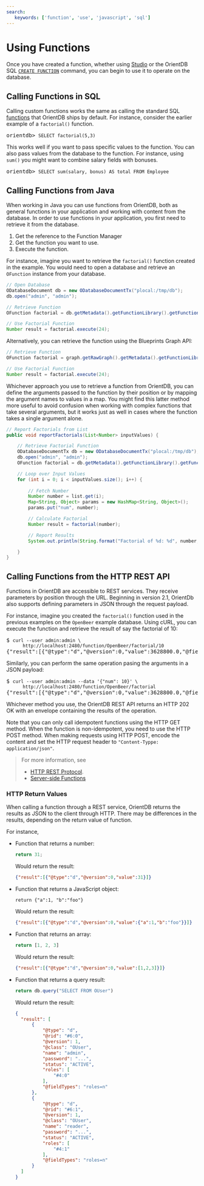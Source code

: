 ```yaml
---
search:
   keywords: ['function', 'use', 'javascript', 'sql']
---
```


# Using Functions

Once you have created a function, whether using [Studio](Studio-Functions.md) or the OrientDB SQL [`CREATE FUNCTION`](SQL-Create-Function.md) command, you can begin to use it to operate on the database.

## Calling Functions in SQL

Calling custom functions works the same as calling the standard SQL [functions](SQL-Functions.md) that OrientDB ships by default.  For instance, consider the earlier example of a `factorial()` function.

<pre>
orientdb> <code class="lang-sql userinput">SELECT factorial(5,3)</code>
</pre>

This works well if you want to pass specific values to the function.  You can also pass values from the database to the function.  For instance, using `sum()` you might want to combine salary fields with bonuses.

<pre>
orientdb> <code class="lang-sql userinput">SELECT sum(salary, bonus) AS total FROM Employee</code>
</pre>


## Calling Functions from Java

When working in Java you can use functions from OrientDB, both as general functions in your application and working with content from the database.  In order to use functions in your application, you first need to retrieve it from the database.

1. Get the reference to the Function Manager
1. Get the function you want to use.
1. Execute the function.

For instance, imagine you want to retrieve the `factorial()` function created in the example.  You would need to open a database and retrieve an `OFunction` instance from your database.

```java
// Open Database
ODatabaseDocument db = new ODatabaseDocumentTx("plocal:/tmp/db");
db.open("admin", "admin");

// Retrieve Function
OFunction factorial = db.getMetadata().getFunctionLibrary().getFunction("factorial");

// Use Factorial Function
Number result = factorial.execute(24);
```

Alternatively, you can retrieve the function using the Blueprints Graph API:

```java
// Retrieve Function
OFunction factorial = graph.getRawGraph().getMetadata().getFunctionLibrary().getFunction("factorial");

// Use Factorial Function
Number result = factorial.execute(24);
```

Whichever approach you use to retrieve a function from OrientDB, you can define the arguments passed to the function by their position or by mapping the argument names to values in a map.  You might find this latter method more useful to avoid confusion when working with complex functions that take several arguments, but it works just as well in cases where the function takes a single argument alone.

```java
// Report Factorials from List
public void reportFactorials(List<Number> inputValues) {

	// Retrieve Factorial Function
	ODatabaseDocumentTx db = new ODatabaseDocumentTx("plocal:/tmp/db");
	db.open("admin", "admin");
	OFunction factorial = db.getMetadata().getFunctionLibrary().getFunction("factorial");

	// Loop over Input Values
	for (int i = 0; i < inputValues.size(); i++) {
		
		// Fetch Number
		Number number = list.get(i);
		Map<String, Object> params = new HashMap<String, Object>();
		params.put("num", number);

		// Calculate Factorial
		Number result = factorial(number);

		// Report Results
		System.out.println(String.format("Factorial of %d: %d", number, result));

	}
}
```

## Calling Functions from the HTTP REST API

Functions in OrientDB are accessible to REST services.  They receive parameters by position through the URL.  Beginning in version 2.1, OrientDb also supports defining parameters in JSON through the request payload.

For instance, imagine you created the `factorial()` function used in the previous examples on the `OpenBeer` example database.  Using cURL, you can execute the function and retrieve the result of say the factorial of 10:

<pre>
$ <code class="lang-sh userinput">curl --user admin:admin \
      http://localhost:2480/function/OpenBeer/factorial/10</code>
{"result":[{"@type":"d","@version":0,"value":3628800.0,"@fieldTypes":"value=d"}]}
</pre>

Similarly, you can perform the same operation pasing the arguments in a JSON payload:

<pre>
$ <code class="lang-sh userinput">curl --user admin:admin --data '{"num": 10}' \
      http://localhost:2480/function/OpenBeer/factorial</code>
{"result":[{"@type":"d","@version":0,"value":3628800.0,"@fieldTypes":"value=d"}]
</pre>

Whichever method you use, the OrientDB REST API returns an HTTP 202 OK with an envelope containing the results of the operation.

Note that you can only call idempotent functions using the HTTP GET method.  When the function is non-idempotent, you need to use the HTTP POST method.  When making requests using HTTP POST, encode the content and set the HTTP request header to `"Content-Typpe: application/json"`.


>For more information, see 
>- [HTTP REST Protocol](OrientDB-REST.md#function). 
>- [Server-side Functions](Functions-Server.md)

### HTTP Return Values 

When calling a function through a REST service, OrientDB returns the results as JSON to the client through HTTP.  There may be differences in the results, depending on the return value of function.

For instance,

- Function that returns a number:

  ```javascript
  return 31;
  ```

  Would return the result:

  ```json
  {"result":[{"@type":"d","@version":0,"value":31}]}
  ```

- Function that returns a JavaScript object:

  ```
  return {"a":1, "b":"foo"}
  ```

  Would return the result:

  ```json
  {"result":[{"@type":"d","@version":0,"value":{"a":1,"b":"foo"}}]}
  ```

- Function that returns an array:

  ```javascript
  return [1, 2, 3]
  ```

  Would return the result:

  ```json
  {"result":[{"@type":"d","@version":0,"value":[1,2,3]}]}
  ```

- Function that returns a query result:

  ```javascript
  return db.query("SELECT FROM OUser")
  ```

  Would return the result:

  ```json
  {
    "result": [
        {
            "@type": "d",
            "@rid": "#6:0",
            "@version": 1,
            "@class": "OUser",
            "name": "admin",
            "password": "...",
            "status": "ACTIVE",
            "roles": [
                "#4:0"
            ],
            "@fieldTypes": "roles=n"
        },
        {
            "@type": "d",
            "@rid": "#6:1",
            "@version": 1,
            "@class": "OUser",
            "name": "reader",
            "password": "...",
            "status": "ACTIVE",
            "roles": [
                "#4:1"
            ],
            "@fieldTypes": "roles=n"
        }
    ]
  }
  ```
